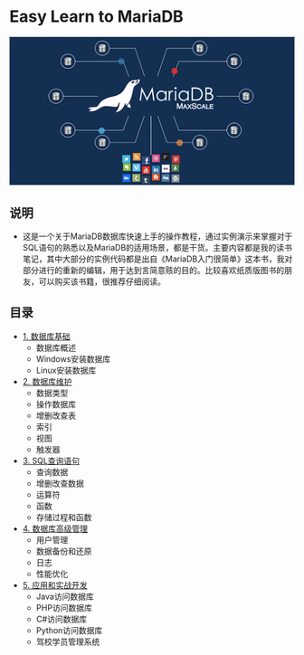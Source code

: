 # Easy Learn to MariaDB

![mariadb](./images/easy-learn-mariadb00.png)

## 说明

- 这是一个关于MariaDB数据库快速上手的操作教程，通过实例演示来掌握对于SQL语句的熟悉以及MariaDB的适用场景，都是干货。主要内容都是我的读书笔记，其中大部分的实例代码都是出自《MariaDB入门很简单》这本书，我对部分进行的重新的编辑，用于达到言简意赅的目的。比较喜欢纸质版图书的朋友，可以购买该书籍，很推荐仔细阅读。

## 目录

- [1. 数据库基础]()
  - 数据库概述
  - Windows安装数据库
  - Linux安装数据库
- [2. 数据库维护](https://github.com/EscapeLife/easy-learn-MariaDB/blob/master/context/2.%E6%95%B0%E6%8D%AE%E5%BA%93%E7%BB%B4%E6%8A%A4.md)
  - 数据类型
  - 操作数据库
  - 增删改查表
  - 索引
  - 视图
  - 触发器
- [3. SQL查询语句]()
  - 查询数据
  - 增删改查数据
  - 运算符
  - 函数
  - 存储过程和函数
- [4. 数据库高级管理]()
  - 用户管理
  - 数据备份和还原
  - 日志
  - 性能优化
- [5. 应用和实战开发]()
  - Java访问数据库
  - PHP访问数据库
  - C#访问数据库
  - Python访问数据库
  - 驾校学员管理系统


